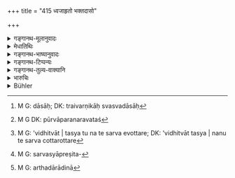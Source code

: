 +++
title = "415 ध्वजाहृतो भक्तदासो"

+++

<details><summary>गङ्गानथ-मूलानुवादः</summary>

There are seven kinds of slaves—(1) captured under a banner, (2) slave on food, (3) born in the house, (4) bought, (5) presented, (6) hereditary, and (7) slave by punishment.—(415)
</details>

<details><summary>मेधातिथिः</summary>

**ध्वज**ग्रहणं वाहनोपलक्षणार्थम् । ध्वजिनी सेनोच्यते । तत **आहृतः** । संग्रामे जितः सन् दासीकृतः । 

- <u>किं</u> पुनर् इदं क्षत्रियस्य वचनम्, युद्धे जितः क्षत्रियो दासीभवति । 

- <u>नेति</u> ब्रूमः, शूद्रस्यैव प्रकृतत्वात्, "दास्यायैव सृष्टो ऽसौ" (म्ध् ८.४१३) इति । स्वामिनं जित्वा तदीयो दास **आहृतः** । आहर्तुर् दास्यं प्रतिपद्यते । 

- <u>ननु</u> शूद्रस्य विशेषेणैव दास्यम् उक्तम्, "निसर्गजं तत् तस्य" (म्ध् ८.४१४) इति ।

- <u>नैवम्</u> । तथा सत्य् अव्यवस्था स्यात्, कस्यासौ दास इति न विज्ञायते । सर्वे हि त्रैवर्णिकास् तस्य दास्याः[^३९९] । स्वधर्मम् अनुवृत्तस्य[^४००] चानियमो ऽविधित्वात् । 


[^४००]:
     M G DK: pūrvāparanaravataś


[^३९९]:
     M G: dāsāḥ; DK: traivarṇikāḥ svasvadāsāḥ

- <u>अन्ये</u> तु[^४०१] "सर्वे चोत्तरोत्तरं परिचरेयुः" (ग्ध् १०.६६) इति क्षत्रियादीनाम् अपि दास्यम् अस्ति । 


[^४०१]:
     M G: 'vidhitvāt | tasya tu na te sarva evottare; DK: 'vidhitvāt tasya | nanu te sarva cottarottare

- <u>तद् असत्</u> । अन्यद् दास्यम्, अन्या परिचर्या । निकृष्टकर्मकारित्वम् अप्य् अज्ञातस्य दास्यम् । सर्वस्य प्रेषितस्याप्रतिबन्धः[^४०२] । परिचर्या तु शरीरसंवाहनम् अर्थदारादिरक्षाधिकारः[^४०३] । नारदेन चैतत् प्रपञ्चितम् (न्स्म् ५.२४–४२) । 


[^४०३]:
     M G: arthadārādinā


[^४०२]:
     M G: sarvasyāpreṣita-

- भक्तलाभार्थं दास्यं प्रतिपन्नो **भक्तदासः** । गृहे जातो **गृहजः** । दास्याम् उत्पन्नो गर्भदासः । **क्रीतो** बूल्येन स्वामिनः सकाशात् । **दत्रिमः** प्रीत्यादृष्टार्थं वा दत्तः । क्रमागतः **पैत्रिकः** । अथ गृहजस्यास्य च को विशेषः । गृहजस् तदीयायाम् एव दास्यां जात इतरस् तु क्रमागतः । **दण्डदासो** राज्ञे दण्डं दातुम् अशक्तो दासीक्रियते । 

- "कर्मणापि समं कुर्यात्" (म्ध् ८.१७७) इत्य् अवर्णस्यापि दास्यम् <u>इच्छन्ति</u> । 

- <u>तद् अयुक्तम्</u> । अन्यद् दास्यम् अन्यच् च तत्कर्मकारित्वम् । न चायं दण्डो येनान्तर्भवेत् । न च दासयोनिपुरुषधारणम् उक्तम्, केवलं कर्मणापीति । तथा दासकर्माप्य् अस्ति । 

> <u>ननु च</u> धर्मोपनतो ऽपि शूद्रो दास इष्यते । तत्र कथं **सप्त दासयोनयः** । 

<u>नैष दोषः</u> । न तस्योत्पत्तिकं दासत्वम् । इच्छाधीनत्वाद् धर्मार्थिनः ।  
न हि तस्य दान+आधान+++(←ऋणाद्यर्थे)+++-क्रिया युज्यन्ते,[^४०४] क्रीत-गृह-जादि-दासवत् ।  
एवं ह्य् उक्तम्- "यथा यथा हि सद्वृत्तम्" (म्ध् १०.१२८) इति ।  
तेनैवं ब्रुवतैतत् प्रदर्शितं भवति- न तस्य नित्यं दास्यं, किं तर्हि - फलविशेषार्थिनः ।  
ततश् चानिच्छतो न[^४०५] दास्यम् अस्ति ।  
अतो यदि शूद्रो विद्यमान-धनः[^४०६] स्वातन्त्र्येण जीवेद्, ब्राह्मणाद्य्-अनपाश्रितो - न जातु दुष्येत् ॥ ८.४१५ ॥
</details>

<details><summary>गङ्गानथ-भाष्यानुवादः</summary>

The term ‘*Dhvajā*’ ‘*banner*’ stands for the *chariot*;

hence ‘*Dhvajinī*’ means the *army*; ho who is captured ‘*under the
banner*’ is the captive of war, who is made a slave.

“What is stated here,—does it refer to the *Kṣatriya*,—the meaning being
that the Kṣatriya made captive in war becomes a slave?”

Not so, we reply; since it is the *Śūdra* that forms the subject-matter
of the context; as is clear from the preceding statement—‘it is for the
purpose of servitude that he has been created.’ What the text refers to
is the case where the owner of the slave having been defeated in battle,
the slave is brought over and enslaved by the captor.

“as a matter of fact, servitude has been declared to be for *all
Śūdras*—when for instance it was asserted that servitude is ‘innate in
him.’”

It is not so; for in that case there would be a great confusion; as it
would not be ascertained to whom a certain slave belongs; since all the
three higher castes would be their masters, to be served by them. Hence
there would be no restriction. Then again, all that has been asserted
before (regarding servitude being ‘innate’ in the *Śūdra* and all that)
is not of the nature of an injunction. Further, there is the declaration
that ‘among the castes each of the following shall serve the preceding’
(Gautama, 10.66),—by which the *Kṣatriya* and the *Vaiṣhya* also would
have to be regarded as slaves.

All this however is not right. ‘Serving’ is one thing and ‘slavery’ is
another. Slavery consists in doing servile work, and in not objecting to
going anywhere he may be sent to; while ‘service’ may consist in
shampooing the body, guarding the family or property and so forth. All
this has been dealt with in detail by Nārada.

‘*Slave on food*’—he who has accepted slavery for obtaining food.

‘*Born in the house*’—*i.e*., born of a slave-girl.

‘*Bought*’—from the former master, for a price.

‘*Presented*’—given to one, either through love, or for the purpose of
acquiring spiritual merit.

‘*Hereditary*’—who has belonged to the family through a line of
ancestors.

“What is the difference between this last and the slave *born in the
house*?”

The latter is one born of a slave-girl that may have been acquired by
the master himself, while the other is hereditary.

‘*Enslaved for punishment*’—one who, being incapable of paying the
king’s fines, is made a slave.

In fact, according to some people, such slaves are possible for the
other castes also, in view of what has been said regarding the propriety
of repaying a debt even by manual labour.

But this is not right; as ‘slavery’ is one thing and ‘doing manual work’
is something totally different. Nor is the case cited a case of
‘punishment,’ whereby it could be included under the present head. Then
again, when it is said that debts may be repaid ‘by manual work also,’
it does not necessarily mean ‘slavery,’ though this also may be one kind
of ‘work.’

“When the *Śūdra* works as a slave entirely through considerations of
his duty, why should there be only *seven* kinds of slaves?”

There is no force in this objection. Because in his case ‘slavery’ is
not innate in him; it is purely voluntary wish him; he having recourse
to it only with a view to acquiring merit. And further, such a slave
cannot be given away or pledged;—as the bought and house-born slaves
can. In fact the *Śūdra* in question is guided by what has been declared
(under 10.128) regarding the Śūdra ‘imitating the behaviour of the
virtuous, etc., etc.’; and by this it is clearly implied that slavery is
not inherent in him; he takes to it only with a view to a definite
result. Hence there is real ‘slavery’ only when it is involuntary. So
that if a *Śūdra* has property of his own and lives upon it, not
supporting himself by depending upon the Brāhmaṇa and others, he does
nothing wrong.—(415)
</details>

<details><summary>गङ्गानथ-टिप्पन्यः</summary>

*Cf*. 8.49, 177 and 9.229.

‘*Dhvajāhṛtaḥ*’—‘Captured in war’ (Medhātithi);—‘who has become a slave
by marrying a slave-girl’ (Nārāyaṇa).

‘*Daṇḍadāsaḥ*’—‘Enslaved for debt’ (Medhātithi);—‘enslaved for having
abandoned a religious order’. (Nārāyaṇa and Nandana).

This verse is quoted in *Aparārka* (p. 789), which explains
‘*daṇḍadāsa*’ as ‘one who has been enslaved in payment of fine imposed,’
and adds that the list here given is not meant to be exhaustive.

It is quoted in *Mitākṣarā* (2.181), which remarks that the list is not
exhaustive; and *Bālambhaṭṭī* explains ‘*dhvajadāsa*’ as ‘a captive of
war,’—‘*daṇḍadāsa*’ as ‘one who has abandoned a religious order and has
not performed the consequent expiatory rite, and has thereupon, by way
of punishment, been made by the king a life-long slave.

It is quoted in *Parāśaramādhava* (Vyavahāra, p. 240), which also notes
that the list is not exhaustive.
</details>

<details><summary>गङ्गानथ-तुल्य-वाक्यानि</summary>

**(verses 8.410-418)  
**

See Comparative notes for [Verse
8.410].
</details>

<details><summary>भारुचिः</summary>

**ध्वजाहृतो** युद्धनिर्जितः । **भक्तदास** उदरप्रविष्टः । **गृहजो** दासीपुत्रः । **कृईतदत्त्रिमौ** प्रसिद्धौ । **पैत्रिको** दासीपुत्रः पितृपर्यायागतः । दण्डदासस् त्व् अविद्यमानधनो दण्डितः दण्डेनात्मानं प्रवेशयति । एताः सप्त **दासयोनयः** । आसाम् मध्ये अन्यतमयाप्य् उपेतो दासाख्यं लभते । यस् तु विद्यमानविभवः शूद्रः स्वशक्त्या जीवति नासौ परमार्थतो दासो वेदितव्यः । इतरथास्यानर्थक्यम् अस्य दासयोन्यर्थस्य श्लोकस्य स्यात् ॥ ८.४१३ ॥
</details>

<details><summary>Bühler</summary>

415	There are slaves of seven kinds, (viz.) he who is made a captive under a standard, he who serves for his daily food, he who is born in the house, he who is bought and he who is given, he who is inherited from ancestors, and he who is enslaved by way of punishment.
</details>
